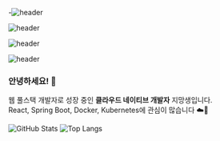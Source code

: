 -![header](https://capsule-render.vercel.app/api?type=waving&color=0:1a1a2e,100:16213e&height=250&section=header&text=흐%20스%20프%20깃%20허%20브&fontColor=c0fefe&fontSize=80&fontAlignY=40&stroke=8a2be2&strokeWidth=2&animation=twinkling)

![header](https://capsule-render.vercel.app/api?type=waving&color=0:0f0c29,100:302b63&height=250&section=header&text=흐%20스%20프%20깃%20허%20브&fontColor=ccffcc&fontSize=80&fontAlignY=40&stroke=00ff99&strokeWidth=2&animation=twinkling)

![header](https://capsule-render.vercel.app/api?type=waving&color=0:2c003e,100:000000&height=250&section=header&text=흐%20스%20프%20깃%20허%20브&fontColor=c0fefe&fontSize=80&fontAlignY=40&stroke=000000&strokeWidth=2&animation=twinkling)

![header](https://capsule-render.vercel.app/api?type=waving&color=0:0f2027,100:203a43&height=250&section=header&text=흐%20스%20프%20깃%20허%20브&fontColor=00ffc3&fontSize=80&fontAlignY=40&stroke=00bcd4&strokeWidth=2&animation=twinkling)




### 안녕하세요! 👋

웹 풀스택 개발자로 성장 중인 **클라우드 네이티브 개발자** 지망생입니다.  
React, Spring Boot, Docker, Kubernetes에 관심이 많습니다 ☁️🚀

<!--
**hsp64/hsp64** is a ✨ _special_ ✨ repository because its `README.md` (this file) appears on your GitHub profile.

Here are some ideas to get you started:

- 🔭 I’m currently working on ...
- 🌱 I’m currently learning ...
- 👯 I’m looking to collaborate on ...
- 🤔 I’m looking for help with ...
- 💬 Ask me about ...
- 📫 How to reach me: ...
- 😄 Pronouns: ...
- ⚡ Fun fact: ...
-->


![GitHub Stats](https://github-readme-stats.vercel.app/api?username=hsp64&show_icons=true&theme=radical)
![Top Langs](https://github-readme-stats.vercel.app/api/top-langs/?username=hsp64&layout=compact)
